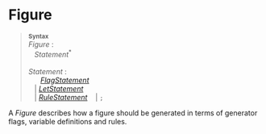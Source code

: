 # Figure

> <sup>**Syntax**</sup>\
> *Figure* :\
> &nbsp;&nbsp; *Statement*<sup>\*</sup>\
> \
> *Statement* :\
> &nbsp;&nbsp; &nbsp;&nbsp; [*FlagStatement*](flags.md)\
> &nbsp;&nbsp; | [*LetStatement*](variables.md)\
> &nbsp;&nbsp; | [*RuleStatement*](rules.md)
> &nbsp;&nbsp; | `;`

A *Figure* describes how a figure should be generated in terms of generator flags, variable definitions and rules.